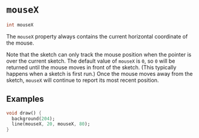 # `mouseX`

```dart
int mouseX
```

The `mouseX` property always contains the current horizontal coordinate of the mouse.

Note that the sketch can only track the mouse position when the pointer is over the current sketch. The default value of `mouseX` is `0`, so `0` will be returned until the mouse moves in front of the sketch. (This typically happens when a sketch is first run.) Once the mouse moves away from the sketch, `mouseX` will continue to report its most recent position.

## Examples

```dart
void draw() {
  background(204);
  line(mouseX, 20, mouseX, 80);
}
```
